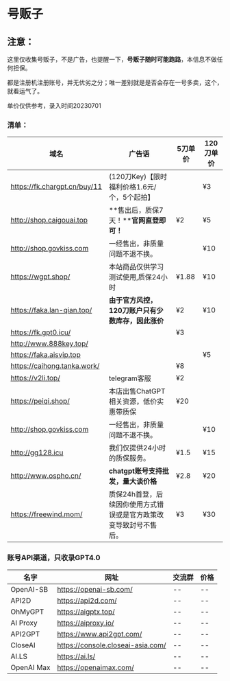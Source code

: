 # 号贩子

##  注意： 

这里仅收集号贩子，不是广告，也提醒一下，**号贩子随时可能跑路**，本信息不做任何担保。

都是注册机注册账号，并无优劣之分；唯一差别就是是否会存在一号多卖，这个，就看运气了。

单价仅供参考，录入时间20230701

###  清单：


| 域名                         | 广告语                                                       | 5刀单价 | 120刀单价 |
| ---------------------------- | ------------------------------------------------------------ | ------- | --------- |
| https://fk.chargpt.cn/buy/11 | (120刀Key)【限时福利价格1.6元/个，5个起拍】                  |         | ¥3        |
| http://shop.caigouai.top     | **售出后，质保7天！****官网直登即可！**                      | ¥2      | ¥5        |
| http://shop.govkiss.com      | 一经售出，非质量问题不退不换。                               |         | ¥10       |
| https://wgpt.shop/           | 本站商品仅供学习测试使用,质保24小时                          | ¥1.88   | ¥10       |
| https://faka.lan-qian.top/   | **由于官方风控，120刀账户只有少数库存，因此涨价**            | ¥2      | ¥10       |
| https://fk.gpt0.icu/         |                                                              | ¥3      |           |
| http://www.888key.top/       |                                                              |         |           |
| https://faka.aisvip.top      |                                                              |         | ¥5        |
| https://caihong.tanka.work/  |                                                              | ¥8      |           |
| https://v2li.top/            | telegram客服                                                 | ¥2      |           |
| https://peiqi.shop/          | 本店出售ChatGPT相关资源，低价实惠带质保                      | ¥20     |           |
| http://shop.govkiss.com      | 一经售出，非质量问题不退不换。                               |         | ¥10       |
| http://gg128.icu             | 我们仅提供24小时的质保服务。                                 | ¥1.5    | ¥15       |
| http://www.ospho.cn/         | **chatgpt账号支持批发，量大谈价格**                          | ¥2.8    | ¥20       |
| https://freewind.mom/        | 质保24h首登，后续因你使用方式错误或是官方政策改变导致封号不售后。 | ¥3      | ¥30       |



### 账号API渠道，只收录GPT4.0

| 名字       | 网址                              | 交流群 | 价格 |
| ---------- | --------------------------------- | ------ | ---- |
| OpenAI-SB  | https://openai-sb.com/            | --     | --   |
| API2D      | https://api2d.com/                | --     | --   |
| OhMyGPT    | https://aigptx.top/               | --     | --   |
| AI Proxy   | https://aiproxy.io/               | --     | --   |
| API2GPT    | https://www.api2gpt.com/          | --     | --   |
| CloseAI    | https://console.closeai-asia.com/ | --     | --   |
| AI.LS      | https://ai.ls/                    | --     | --   |
| OpenAI Max | https://openaimax.com/            | --     | --   |

